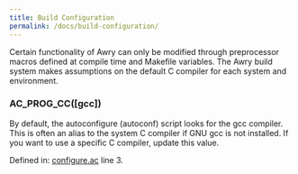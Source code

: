 ```yaml
---
title: Build Configuration
permalink: /docs/build-configuration/
---
```


Certain functionality of Awry can only be modified through preprocessor macros defined at compile time and Makefile variables. The Awry build system makes assumptions on the default C compiler for each system and environment.

### AC_PROG_CC([gcc])

By default, the autoconfigure (autoconf) script looks for the gcc compiler. This is often an alias to the system C compiler if GNU gcc is not installed. If you want to use a specific C compiler, update this value.

Defined in: <a href="https://github.com/Awry-CC/awry/blob/master/configure.ac#L3" target="_blank">configure.ac</a> line 3.